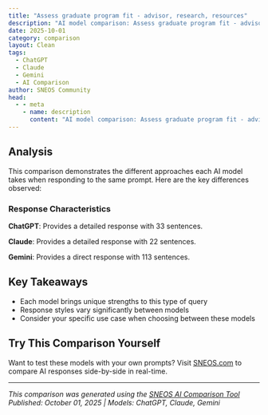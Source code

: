 ```yaml
---
title: "Assess graduate program fit - advisor, research, resources"
description: "AI model comparison: Assess graduate program fit - advisor, research, resources..."
date: 2025-10-01
category: comparison
layout: Clean
tags:
  - ChatGPT
  - Claude
  - Gemini
  - AI Comparison
author: SNEOS Community
head:
  - - meta
    - name: description
      content: "AI model comparison: Assess graduate program fit - advisor, research, resources..."
---
```


<ChatComparison
  title="Assess graduate program fit - advisor, research, resources"
  prompt="Assess graduate program fit - advisor, research, resources"
  :responses='{
    "ChatGPT": "Assessing the fit of a graduate program involves evaluating several key factors to ensure the program aligns well with your academic interests, career goals, and personal preferences. The three critical dimensions you mentioned\u2014advisor, research, and resources\u2014are central to making an informed decision. Here\u2019s how to assess each:\n\n### 1. Advisor Fit\nYour advisor will significantly impact your graduate experience and future career, so finding the right mentor is crucial.\n\n- **Research Interests Alignment**:  \n  Ensure the prospective advisor\u2019s research aligns closely with your interests and goals. Review their recent publications, projects, and the lab\u2019s focus.\n\n- **Advising Style and Mentorship**:  \n  Consider the advisor\u2019s mentorship style. Some are hands-on and provide regular guidance, while others expect independence. Talk to current or former students to understand their experiences.\n\n- **Advisor Reputation and Network**:  \n  An advisor with a strong reputation and extensive professional network can open doors for collaborations, conferences, and job placements.\n\n- **Funding Availability**:  \n  Check if the advisor has funding to support your research, including stipends, fellowships, or assistantships.\n\n- **Compatibility and Communication**:  \n  A good interpersonal match and clear communication style are important for a productive working relationship.\n\n### 2. Research Opportunities\nThe quality and scope of research opportunities directly affect your training and professional growth.\n\n- **Program Research Strengths**:  \n  Identify whether the program is known for excellence in your specific area of interest. Look at faculty publications, research centers, and ongoing projects.\n\n- **Lab Culture and Size**:  \n  Consider the dynamics of research groups or labs. Smaller labs may offer more personalized mentorship, while larger ones might have more resources but less individual attention.\n\n- **Interdisciplinary Collaboration**:  \n  Check if the program encourages cross-department or cross-institution collaborations that could enrich your research.\n\n- **Access to Conferences and Workshops**:  \n  Opportunities to present your work and engage with the broader academic community are valuable for professional development.\n\n- **Graduate Student Success**:  \n  Investigate the career trajectories of recent graduates to gauge the program\u2019s effectiveness.\n\n### 3. Resources and Infrastructure\nAdequate resources ensure you can conduct your research efficiently and support your academic progress.\n\n- **Laboratory Facilities and Equipment**:  \n  Access to up-to-date, relevant laboratories and equipment is essential for experimental or technical research.\n\n- **Library and Learning Resources**:  \n  Comprehensive library holdings, databases, and software tools support your learning and research.\n\n- **Funding and Financial Support**:  \n  Availability of assistantships, fellowships, travel grants, and emergency funds can relieve financial stress.\n\n- **Professional Development Services**:  \n  Workshops on grant writing, teaching, career planning, and communication improve your skills beyond research.\n\n- **Community and Support Services**:  \n  Consider mental health services, student organizations, housing, and other supports that contribute to overall well-being.\n\n---\n\n### Additional Tips for Assessment\n- **Visit the Campus and Meet People**:  \n  If possible, visit the program to meet faculty, current students, and staff. This provides nuanced insights beyond what\u2019s online.\n\n- **Review Program Requirements and Culture**:  \n  Match program course requirements, exam formats, and overall culture with your learning style and preferences.\n\n- **Consider Location and Lifestyle**:  \n  The city or town where the university is located can affect your quality of life.\n\nBy carefully evaluating these factors, you can select a graduate program that supports your academic ambitions, fosters your professional growth, and provides a supportive environment.",
    "Claude": "I\u0027ll help you assess graduate program fit across these three critical dimensions. Here\u0027s a framework to evaluate each:\n\n## **Advisor Fit**\n\n**Research Questions to Ask:**\n- Does their research trajectory align with your interests?\n- Are they actively publishing and securing funding?\n- What\u0027s their mentoring philosophy and style?\n- How many current students do they have?\n- What are recent graduates doing now?\n\n**Red Flags:**\n- Unresponsive to emails\n- Students seem unhappy/stressed\n- No recent publications or funding\n- Overly controlling or hands-off approach\n- High student turnover\n\n## **Research Alignment**\n\n**Evaluate:**\n- **Current projects**: Can you contribute meaningfully?\n- **Future directions**: Room for your independent ideas?\n- **Methodology match**: Quantitative vs. qualitative preferences\n- **Interdisciplinary opportunities**: If that\u0027s your interest\n- **Collaboration potential**: With other faculty/institutions\n\n**Questions for Current Students:**\n- How much independence do you have in choosing research topics?\n- Are there opportunities to lead projects?\n- How collaborative is the research environment?\n\n## **Resources Assessment**\n\n**Funding:**\n- Guaranteed funding duration and amount\n- TA/RA opportunities\n- Conference/research travel support\n- Summer funding availability\n\n**Infrastructure:**\n- Lab equipment and facilities\n- Library resources and database access\n- Computing resources\n- Office/workspace quality\n\n**Professional Development:**\n- Career services for graduate students\n- Professional development workshops\n- Industry connections\n- Alumni network strength\n\n## **Evaluation Strategy**\n\n1. **Visit if possible** - Nothing beats in-person assessment\n2. **Talk to multiple current students** - Get diverse perspectives\n3. **Review recent dissertations** from the program\n4. **Check advisor\u0027s recent grant activity** and publications\n5. **Assess program culture** - competitive vs. collaborative\n\n**Key Questions to Ask Yourself:**\n- Can I see myself working closely with this advisor for 4-6 years?\n- Will this program prepare me for my career goals?\n- Are there backup options if my first-choice advisor doesn\u0027t work out?\n\nWould you like me to dive deeper into any of these areas or help you develop specific questions for programs you\u0027re considering?",
    "Gemini": "Okay, let\u0027s break down how to assess the fit of a graduate program based on advisor, research, and resources.  This is a crucial process because it significantly impacts your success and happiness in graduate school.\n\n**I. Advisor Fit**\n\nThis is arguably the **most important** factor.  Your advisor will be your mentor, research supervisor, and often a major advocate for your career.  A bad advisor relationship can make graduate school miserable, even with great research and resources.\n\n**A. Assessing Compatibility (Before Applying):**\n\n*   **Research Interests Alignment:**\n    *   **Read their Recent Publications:**  Start with the most recent ones.  Do these excite you?  Can you see yourself contributing to this area?  Look for patterns or emerging themes in their work.\n    *   **Website/Lab Page Review:**  Does their lab website clearly outline current research projects?  Look for information on ongoing studies, publications, and lab culture.\n    *   **Talk to Current/Former Students (if possible):** This is the *gold standard* for information.  Be tactful and respectful, but ask about:\n        *   Advisor\u0027s mentoring style (hands-on vs. hands-off).\n        *   Frequency of meetings and feedback.\n        *   Advisor\u0027s accessibility.\n        *   Advisor\u0027s support for student development (conferences, networking, career advice).\n        *   Lab culture and dynamics.\n        *   Any challenges or areas for improvement.  Even positive responses can be revealing if you ask probing questions.\n*   **Mentoring Style:**\n    *   **Hands-on vs. Hands-off:**  Do you thrive with close supervision or do you prefer independence?  There\u0027s no right or wrong answer, but you need to know what works best for you.\n    *   **Feedback Style:**  Is the advisor direct and critical, or more encouraging and supportive?  Consider how you respond to feedback.\n    *   **Communication Style:**  Are they responsive to emails?  Do they prefer in-person meetings or other forms of communication?\n*   **Advisor\u0027s Track Record:**\n    *   **Student Success:**  Where have their former students gone after graduating (academic positions, industry jobs, etc.)?  This indicates their ability to mentor students towards specific career paths.  Look for publications where students are first author.\n    *   **Funding History:**  Has the advisor consistently secured funding for their research?  Lack of funding can impact research progress and potentially your stipend.  Look for NIH, NSF, and other major funding sources.\n*   **Potential Projects:**\n    *   **Identify Specific Projects:**  Don\u0027t just say \u0022I\u0027m interested in your research.\u0022  Identify specific projects you\u0027d like to work on and explain why.  This shows you\u0027ve done your homework.\n\n**B. Assessing Compatibility (During Interviews/Visits):**\n\n*   **Ask Targeted Questions:**\n    *   \u0022What are your expectations for graduate students in your lab?\u0022\n    *   \u0022How frequently do you meet with students?\u0022\n    *   \u0022What are the biggest challenges facing your field right now?\u0022 (This gauges their intellectual curiosity and vision.)\n    *   \u0022How do you support students in presenting their work at conferences?\u0022\n    *   \u0022What are your thoughts on work-life balance?\u0022 (Be careful with this one \u2013 phrase it delicately.)\n    *   \u0022What are the most important qualities you look for in a graduate student?\u0022\n*   **Observe Interactions:**\n    *   **Lab Meetings:**  If possible, attend a lab meeting to observe the dynamics between the advisor and their students.\n    *   **Informal Conversations:**  Pay attention to how the advisor interacts with you and other students during informal settings (lunches, tours, etc.).\n*   **Trust Your Gut:**  Do you feel a connection with the advisor?  Do you feel comfortable asking them questions?  Do you feel like they genuinely care about your development?\n\n**II. Research Fit**\n\nThe research you\u0027ll be doing for several years, so it needs to be something you\u0027re passionate about.\n\n**A. Assessing Research Interests:**\n\n*   **Depth vs. Breadth:**  Are you drawn to a very specific area, or are you more interested in exploring a broader field?  Make sure the program offers the level of focus you desire.\n*   **Novelty and Impact:**  Is the research pushing the boundaries of knowledge?  Does it have the potential to make a real-world impact?\n*   **Interdisciplinary Opportunities:**  Are there opportunities to collaborate with researchers from other disciplines?  This can broaden your skills and perspectives.\n*   **Research Environment:**  Is the department known for fostering collaboration and innovation?\n*   **Availability of Projects:**  Does the professor have funding for projects aligned with your interests?\n\n**B. Assessing Lab Fit:**\n\n*   **Lab Culture:**  Is it collaborative or competitive?  Do students work independently or in teams?\n*   **Lab Equipment and Resources:**  Does the lab have the necessary equipment and resources to support your research?\n*   **Data Availability:**  Will you have access to the data you need to conduct your research?\n*   **Collaboration:**\n    *   **Internal:**  Are there other faculty within the department whose research complements yours?\n    *   **External:**  Does the lab collaborate with other universities, research institutions, or companies?\n\n**III. Resource Fit**\n\nA program\u0027s resources can significantly impact your ability to succeed.\n\n**A. Assessing Program Resources:**\n\n*   **Funding:**\n    *   **Stipend:**  Is the stipend sufficient to cover your living expenses?  Consider the cost of living in the area.\n    *   **Tuition Waivers:**  Does the program offer tuition waivers?\n    *   **Travel Funding:**  Does the program provide funding for conferences and workshops?\n    *   **Internal Grants:**  Are there opportunities to apply for internal grants to support your research?\n*   **Facilities and Equipment:**\n    *   **Lab Space:**  Is the lab space adequate and well-equipped?\n    *   **Core Facilities:**  Does the university have core facilities that provide access to specialized equipment and expertise?\n    *   **Libraries:**  Does the university have a comprehensive library system with access to relevant journals and databases?\n    *   **Computational Resources:**  Are there sufficient computational resources (e.g., high-performance computing clusters) available?\n*   **Professional Development:**\n    *   **Workshops:**  Does the program offer workshops on topics such as grant writing, scientific communication, and career development?\n    *   **Career Services:**  Does the university have a career services center that provides support for job searching and career planning?\n    *   **Mentoring Programs:**  Are there formal mentoring programs available?\n*   **Community and Support:**\n    *   **Student Organizations:**  Are there student organizations related to your field of study or interests?\n    *   **Diversity and Inclusion Initiatives:**  Does the program have initiatives to promote diversity and inclusion?\n    *   **Mental Health Services:**  Are mental health services readily available to students?\n*   **Location:**\n    *   **Cost of Living:**  As mentioned, consider the cost of living in the area.\n    *   **Job Market:**  Are there opportunities for internships or part-time jobs in your field?\n    *   **Social and Cultural Amenities:**  Does the location offer the social and cultural amenities that are important to you? (e.g. outdoors activities, access to museums and theaters)\n\n**How to Gather Information:**\n\n*   **Program Websites:**  Thoroughly review the program website for information on faculty, research, curriculum, and resources.\n*   **Faculty Websites:**  Explore the websites of individual faculty members to learn more about their research interests and publications.\n*   **Publications Databases:**  Use databases like PubMed, Web of Science, or Scopus to search for faculty publications.\n*   **Contact Current Students:**  Reach out to current students in the program and ask them about their experiences.  Most programs will happily connect you to current students.\n*   **Attend Virtual Information Sessions:**  Many programs host virtual information sessions where you can ask questions and learn more about the program.\n*   **Visit the Campus (If Possible):**  If possible, visit the campus to meet with faculty, tour the facilities, and get a feel for the program\u0027s environment.  This is usually part of the interview process.\n\n**A Checklist for Assessing Fit:**\n\n*   **Advisor:**\n    *   [ ] Research alignment\n    *   [ ] Mentoring style compatibility\n    *   [ ] Track record of student success\n    *   [ ] Funding history\n    *   [ ] Communication style\n*   **Research:**\n    *   [ ] Excitement about research area\n    *   [ ] Availability of relevant projects\n    *   [ ] Lab culture\n    *   [ ] Resources (equipment, data)\n    *   [ ] Opportunities for collaboration\n*   **Resources:**\n    *   [ ] Adequate stipend\n    *   [ ] Tuition waiver\n    *   [ ] Travel funding\n    *   [ ] Professional development opportunities\n    *   [ ] Community and support\n    *   [ ] Suitable location\n\n**Final Thoughts:**\n\n*   **Be Proactive:** Don\u0027t be afraid to reach out to faculty and students with questions.\n*   **Be Realistic:** No program is perfect.  Prioritize the factors that are most important to you.\n*   **Trust Your Instincts:** Choose a program where you feel like you can thrive both academically and personally.\n*   **Consider Alternatives:**  Have a backup plan in case your top choice doesn\u0027t work out.\n\nBy carefully assessing these factors, you can increase your chances of finding a graduate program that is a good fit for your needs and goals. Good luck!\n"
  }'
  published-date="11:52"
/>

## Analysis

This comparison demonstrates the different approaches each AI model takes when responding to the same prompt. Here are the key differences observed:

### Response Characteristics

**ChatGPT**: Provides a detailed response with 33 sentences. 

**Claude**: Provides a detailed response with 22 sentences. 

**Gemini**: Provides a direct response with 113 sentences. 

## Key Takeaways

- Each model brings unique strengths to this type of query
- Response styles vary significantly between models
- Consider your specific use case when choosing between these models

## Try This Comparison Yourself

Want to test these models with your own prompts? Visit [SNEOS.com](https://sneos.com) to compare AI responses side-by-side in real-time.

---

*This comparison was generated using the [SNEOS AI Comparison Tool](https://sneos.com)*
*Published: October 01, 2025 | Models: ChatGPT, Claude, Gemini*
